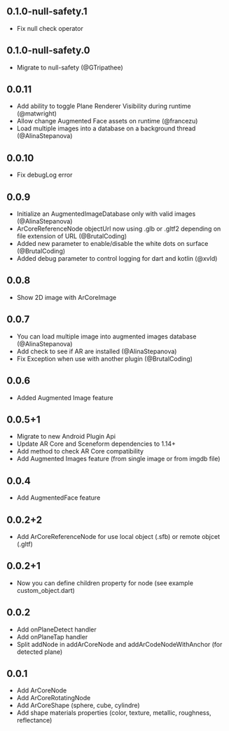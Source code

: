 ## 0.1.0-null-safety.1

* Fix null check operator

## 0.1.0-null-safety.0

* Migrate to null-safety (@GTripathee)

## 0.0.11

* Add ability to toggle Plane Renderer Visibility during runtime (@matwright)
* Allow change Augmented Face assets on runtime (@francezu)
* Load multiple images into a database on a background thread (@AlinaStepanova)

## 0.0.10

* Fix debugLog error

## 0.0.9

* Initialize an AugmentedImageDatabase only with valid images (@AlinaStepanova)
* ArCoreReferenceNode objectUrl now using .glb or .gltf2 depending on file extension of URL (@BrutalCoding)
* Added new parameter to enable/disable the white dots on surface (@BrutalCoding)
* Added debug parameter to control logging for dart and kotlin (@xvld)

## 0.0.8

* Show 2D image with ArCoreImage

## 0.0.7

* You can load multiple image into augmented images database (@AlinaStepanova)
* Add check to see if AR are installed (@AlinaStepanova)
* Fix Exception when use with another plugin (@BrutalCoding)

## 0.0.6

* Added Augmented Image feature

## 0.0.5+1

* Migrate to new Android Plugin Api
* Update AR Core and Sceneform dependencies to 1.14+
* Add method to check AR Core compatibility
* Add Augmented Images feature (from single image or from imgdb file)

## 0.0.4

* Add AugmentedFace feature

## 0.0.2+2

* Add ArCoreReferenceNode for use local object (.sfb) or remote objcet (.gltf)

## 0.0.2+1

* Now you can define children property for node (see example custom_object.dart) 

## 0.0.2

* Add onPlaneDetect handler
* Add onPlaneTap handler
* Split addNode in addArCoreNode and addArCodeNodeWithAnchor (for detected plane)

## 0.0.1

* Add ArCoreNode
* Add ArCoreRotatingNode
* Add ArCoreShape (sphere, cube, cylindre)
* Add shape materials properties (color, texture, metallic, roughness, reflectance)